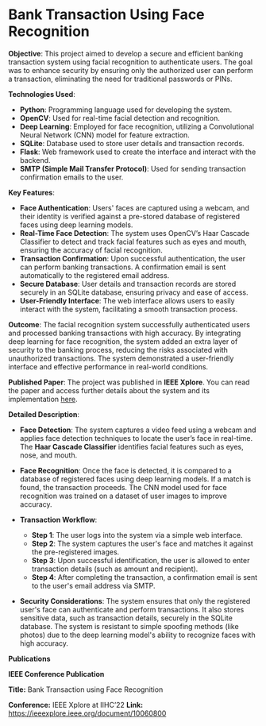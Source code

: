 # Bank Transaction Using Face Recognition

**Objective**: This project aimed to develop a secure and efficient banking transaction system using facial recognition to authenticate users. The goal was to enhance security by ensuring only the authorized user can perform a transaction, eliminating the need for traditional passwords or PINs.

**Technologies Used**:
- **Python**: Programming language used for developing the system.
- **OpenCV**: Used for real-time facial detection and recognition.
- **Deep Learning**: Employed for face recognition, utilizing a Convolutional Neural Network (CNN) model for feature extraction.
- **SQLite**: Database used to store user details and transaction records.
- **Flask**: Web framework used to create the interface and interact with the backend.
- **SMTP (Simple Mail Transfer Protocol)**: Used for sending transaction confirmation emails to the user.

**Key Features**:
- **Face Authentication**: Users' faces are captured using a webcam, and their identity is verified against a pre-stored database of registered faces using deep learning models.
- **Real-Time Face Detection**: The system uses OpenCV’s Haar Cascade Classifier to detect and track facial features such as eyes and mouth, ensuring the accuracy of facial recognition.
- **Transaction Confirmation**: Upon successful authentication, the user can perform banking transactions. A confirmation email is sent automatically to the registered email address.
- **Secure Database**: User details and transaction records are stored securely in an SQLite database, ensuring privacy and ease of access.
- **User-Friendly Interface**: The web interface allows users to easily interact with the system, facilitating a smooth transaction process.

**Outcome**: The facial recognition system successfully authenticated users and processed banking transactions with high accuracy. By integrating deep learning for face recognition, the system added an extra layer of security to the banking process, reducing the risks associated with unauthorized transactions. The system demonstrated a user-friendly interface and effective performance in real-world conditions.

**Published Paper**: The project was published in **IEEE Xplore**. You can read the paper and access further details about the system and its implementation [here](https://ieeexplore.ieee.org/document/10060800).

**Detailed Description**:
- **Face Detection**: The system captures a video feed using a webcam and applies face detection techniques to locate the user’s face in real-time. The **Haar Cascade Classifier** identifies facial features such as eyes, nose, and mouth.
  
- **Face Recognition**: Once the face is detected, it is compared to a database of registered faces using deep learning models. If a match is found, the transaction proceeds. The CNN model used for face recognition was trained on a dataset of user images to improve accuracy.

- **Transaction Workflow**: 
    - **Step 1**: The user logs into the system via a simple web interface.
    - **Step 2**: The system captures the user's face and matches it against the pre-registered images.
    - **Step 3**: Upon successful identification, the user is allowed to enter transaction details (such as amount and recipient).
    - **Step 4**: After completing the transaction, a confirmation email is sent to the user's email address via SMTP.

- **Security Considerations**: The system ensures that only the registered user's face can authenticate and perform transactions. It also stores sensitive data, such as transaction details, securely in the SQLite database. The system is resistant to simple spoofing methods (like photos) due to the deep learning model's ability to recognize faces with high accuracy.

 **Publications**
 
 **IEEE Conference Publication**
 
 **Title:** Bank Transaction using Face Recognition
 
 **Conference:** IEEE Xplore at IIHC’22
 **Link:** https://ieeexplore.ieee.org/document/10060800

